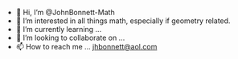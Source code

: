 - 👋 Hi, I’m @JohnBonnett-Math
- 👀 I’m interested in all things math, especially if geometry related. 
- 🌱 I’m currently learning ...
- 💞️ I’m looking to collaborate on ...
- 📫 How to reach me ... jhbonnett@aol.com

<!---
JohnBonnett-Math/JohnBonnett-Math is a ✨ special ✨ repository because its `README.md` (this file) appears on your GitHub profile.
You can click the Preview link to take a look at your changes.
--->
